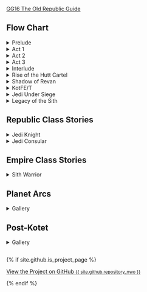 [GG16 The Old Republic Guide](GG16_The_Old_Republic.pdf)

## Flow Chart
<details><summary>Prelude</summary><img src="img/swtor.1.0.png" /></details>
<details><summary>Act 1</summary><img src="img/swtor.1.1.png" /></details>
<details><summary>Act 2</summary><img src="img/swtor.1.2.png" /></details>
<details><summary>Act 3</summary><img src="img/swtor.1.3.png" /></details>
<details><summary>Interlude</summary><img src="img/swtor.1.4.png" /></details>
<details><summary>Rise of the Hutt Cartel</summary><img src="img/swtor.2.png" /></details>
<details><summary>Shadow of Revan</summary><img src="img/swtor.3.png" /></details>
<details><summary>KotFE/T</summary><img src="img/swtor.4.5.png" /></details>
<details><summary>Jedi Under Siege</summary><img src="img/swtor.6.png" /></details>
<details><summary>Legacy of the Sith</summary><img src="img/swtor.7.png" /></details>

## Republic Class Stories

<details><summary>Jedi Knight</summary>
<ul>
<li><a href="/swtor.knight.1.0.1.tython">swtor.knight.1.0.1.tython</a></li>
<li><a href="/swtor.knight.1.0.2.fleet">swtor.knight.1.0.2.fleet</a></li>
<li><a href="/swtor.knight.1.0.3.coruscant">swtor.knight.1.0.3.coruscant</a></li>
<li><a href="/swtor.knight.1.1.1.ord.mantell">swtor.knight.1.1.1.ord.mantell</a></li>
<li><a href="/swtor.knight.1.1.2.taris">swtor.knight.1.1.2.taris</a></li>
<li><a href="/swtor.knight.1.1.3.nar.shaddaa">swtor.knight.1.1.3.nar.shaddaa</a></li>
<li><a href="/swtor.knight.1.1.4.abandonded.mining.facility.and.tython">swtor.knight.1.1.4.abandonded.mining.facility.and.tython</a></li>
<li><a href="/swtor.knight.1.1.5.alderaan">swtor.knight.1.1.5.alderaan</a></li>
<li><a href="/swtor.knight.1.1.6.tatooine">swtor.knight.1.1.6.tatooine</a></li>
<li><a href="/swtor.knight.1.1.7.uphrades">swtor.knight.1.1.7.uphrades</a></li>
<li><a href="/swtor.knight.1.1.8.opressor.and.tython">swtor.knight.1.1.8.opressor.and.tython</a></li>
<li><a href="/swtor.knight.1.2.1.balmorra">swtor.knight.1.2.1.balmorra</a></li>
<li><a href="/swtor.knight.1.2.2.quesh">swtor.knight.1.2.2.quesh</a></li>
<li><a href="/swtor.knight.1.2.3.hoth">swtor.knight.1.2.3.hoth</a></li>
<li><a href="/swtor.knight.1.2.4.fp.jedi.prisoner.taral.v.maelstrom.prison">swtor.knight.1.2.4.fp.jedi.prisoner.taral.v.maelstrom.prison</a></li>
<li><a href="/swtor.knight.1.2.5.emperor.fortress">swtor.knight.1.2.5.emperor.fortress</a></li>
<li><a href="/swtor.knight.1.3.1.belsavis">swtor.knight.1.3.1.belsavis</a></li>
<li><a href="/swtor.knight.1.3.2.korriban.flame">swtor.knight.1.3.2.korriban.flame</a></li>
<li><a href="/swtor.knight.1.3.3.voss">swtor.knight.1.3.3.voss</a></li>
<li><a href="/swtor.knight.1.3.4.corellia">swtor.knight.1.3.4.corellia</a></li>
<li><a href="/swtor.knight.1.3.5.dromund.kaas">swtor.knight.1.3.5.dromund.kaas</a></li>
</ul>
</details>

<details><summary>Jedi Consular</summary>

<h3>Prologue</h3>

<p>In a time of great turmoil across the galaxy, a gifted Padawan travels to the Jedi’s ancient homeworld of Tython to complete the final trials and become a fully fledged Jedi. Under the tutelage of Master Yuon Par, an unorthodox but experienced teacher and historian, a sinister plot is uncovered that could bring about the destruction of the Jedi Order.</p>

<p>Embodying the true skill and dedication, the Padawan confronts the spirit of an ancient Jedi known as Rajivari, and defeats a vengeful young man who had pledged himself to learning Rajivari’s secrets. Impressed by these exceptional achievements, the Jedi Council promotes Yuon’s Padawan to full membership in the Order as its newest Consular. However, this powerful Jedi’s adventures are only just beginning…</p>

<h3>Chapter One: The Plague of Lord Vivicar</h3>

<p>As the Consular ascends to the rank of full Jedi, several of the galaxy’s most talented Jedi Masters are suddenly stricken with a mysterious illness. This plague cripples its victims with paranoia and madness, driving them towards the dark side of the Force. Master Yuon Par is one of the first to suffer the strange plague’s effects, leaving her determined former student to seek out an ancient shielding technique, which may be Yuon’s only hope. The technique is a success and Yuon is saved from the plague’s worst effects. The Consular – now the only Jedi in the galaxy who knows the secrets of this shielding technique – sets out on a dangerous adventure to seek out others afflicted by the plague and determine its cause.</p>

<p>After a long and difficult search, the Consular discovers that the plague was created long ago, by an ancient Sith who possesses terrifying power. The identity of the man responsible for the plague’s reemergence is also revealed: a Sith Lord known as Vivicar. A corrupted former Jedi, Vivicar sought revenge against the Jedi who had left him for dead during a mission to the corrupted world of Malachor III. Vivicar unleashed the plague upon these Jedi, which forced them to relive that fateful mission.</p>

<p>Boarding Vivicar’s flagship, the Consular challenges and defeats Vivicar, only to discover that Vivicar is possessed by the spirit of the plague’s original creator, the ancient Sith Lord Terrak Morrhage. The Consular faces a near-impossible choice: risk attempting to redeem Vivicar and restore every Jedi afflicted with his plague, or cut Vivicar down, which would kill every plague-stricken Jedi, but would also destroy the plague and its evil, forever.</p>

<h3>Chapter Two: The Rift Alliance</h3>

<p>Having demonstrated exceptional wisdom and skill, the Consular is granted the rank of Master just in time for a new and challenging assignment. With many Republic member-worlds losing faith that the Empire can be defeated, ad group of indispensable planets, including Balmorra, Saleucami, Manaan, Aeten II, and Erigorm, have bonded together to form the Rift Alliance, a group of worlds nearing outright rebellion. The newly promoted Jedi Consular is charged by the Supreme Chancellor himself with the task of aiding these worlds and re-forging their shattered trust in the Republic.</p>

<p>Traveling across the galaxy, the Consular works with Rift Alliance representatives to protect their worlds and win their trust. But a sudden betrayal by a member of the Alliance reveals that the Republic and the Jedi Order have both been infiltrated by an unknown number of spies known as the Children of the Emperor. Manipulated by the Emperor’s power, these spies are ignorant of the evil lurking inside them. Not even the Jedi can sense their corruption. But with a full-scale war erupting across the galaxy, the Children are about to “awaken” and strike where the Republic is most vulnerable.</p>

<h3>Chapter Three: Children of the Emperor</h3>

<p>Faced with undetectable infiltrators and a full-scale Imperial onslaught, the Consular and the Rift Alliance work together to recruit new Republic allies. The Consular rallies an army of powerful allies on the distant worlds of Voss and Belsavis and leads their charge to the embattled world of Corellia. There, the Children of the Emperor have fully awakened and spread chaos in the Republic ranks. Perhaps worst of all, the Childrens’ leader, the “First Son” is revealed to be a trusted and longtime member of the Jedi Council.</p>

<p>Acting on the Consular’s advice, the armies of the Rift Alliance gradually push back the Empire’s forces on Corellia to uncover the First Son’s hiding place. The determined Consular launches a last-ditch assault against the First Son’s lair. In a climactic final battle with the galaxy at stake, these two masters of the Force cross sabers. The Consular ultimately defeats the First Son and emerges victorious. Without the First Son’s protection, the Children of the Emperor are revealed to the Jedi, allowing the Republic to steel itself against the Empire. Meanwhile the Consular is saluted as a hero of the order, ready for whatever challenges lie ahead.</p>

<ul>
<li><a href="/swtor.consular.companions">swtor.consular.companions</a></li>
<li><a href="/swtor.consular.0.1.tython">swtor.consular.0.1.tython</a></li>
<li><a href="/swtor.consular.1.1.coruscant">swtor.consular.1.1.coruscant</a></li>
<li><a href="/swtor.consular.1.2.taris">swtor.consular.1.2.taris</a></li>
<li><a href="/swtor.consular.1.3.nar.shaddaa">swtor.consular.1.3.nar.shaddaa & Carida</a></li>
<li><a href="/swtor.consular.1.4.tatooine">swtor.consular.1.4.tatooine</a></li>
<li><a href="/swtor.consular.1.5.alderaan">swtor.consular.1.5.alderaan</a></li>
<li><a href="/swtor.consular.2.1.balmorra">swtor.consular.2.1.balmorra</a></li>
<li><a href="/swtor.consular.2.2.quesh">swtor.consular.2.2.quesh</a></li>
<li><a href="/swtor.consular.2.3.hoth">swtor.consular.2.3.hoth</a></li>
<li><a href="/swtor.consular.3.1.belsavis">swtor.consular.3.1.belsavis</a></li>
<li><a href="/swtor.consular.3.2.voss">swtor.consular.3.2.voss & Javelin</a></li>
<li><a href="/swtor.consular.3.3.corellia">swtor.consular.3.3.corellia</a></li>
</ul>
</details>

## Empire Class Stories

<details><summary>Sith Warrior</summary>

<ul>
<li><a href="/swtor.warrior.0.1.korriban">swtor.warrior.0.1.korriban</a></li>
<li><a href="/swtor.warrior.0.1.korriban/">swtor.warrior.0.1.korriban</a></li>
<li><a href="/swtor.warrior.0.2.dromund.kaas/">swtor.warrior.0.2.dromund.kaas</a></li>
<li><a href="/swtor.warrior.1.1.balmorra/">swtor.warrior.1.1.balmorra</a></li>
<li><a href="/swtor.warrior.1.2.nar.shaddaa/">swtor.warrior.1.2.nar.shaddaa</a></li>
<li><a href="/swtor.warrior.1.3.tatooine/">swtor.warrior.1.3.tatooine</a></li>
<li><a href="/swtor.warrior.1.4.alderaan/">swtor.warrior.1.4.alderaan</a></li>
</ul>

https://www.swtor.com/info/news/blog/20150903-0

<h3>Prologue</h3>

As peace crumbles between the Empire and Republic, mighty new Sith are needed
to lead the charge in the coming war.One such Force-sensitive is fated to rise rapidly to power and become one of the most powerful Sith in the galaxy. Under the instruction of Overseer Tremel, this privileged acolyte begins an accelerated training regimen in the Sith Academy of Korriban. The acolyte conquers the Sith trials, dominates the other students, and displays unrivaled strength in battle to become the cunning Sith Lord Darth `Baras`’s apprentice and the Empire’s newest, most promising Sith Warrior.

<h3> Chapter One: Hunt for the Padawan</h3>

The Sith warrior bows to Darth `Baras`, a cunning and cruel Sith spymaster whose vast network of agents has infiltrated every level of the Republic. When an unknown force begins exposing `Baras`’s agents, he directs his Sith apprentice to root out and destroy this menace to his spy network. Together, Master and apprentice discover the threat: a young Padawan with the ability to discern the true nature of any being. Guided by Jedi Master Nomen Karr, an old rival of Darth `Baras`, this Padawan uses the Force to sense the embedded spies and single-handedly tears down decades of `Baras`’s work.

At `Baras`’s direction, the Sith warrior hunts across the galaxy in pursuit of Nomen Karr and his clairvoyant Padawan. When the Sith warrior finally discovers the identity of the Padawan – a former Alderaanian handmaiden named Jaesa Willsaam – Darth `Baras` orchestrates a plan to utterly destroy Nomen Karr and lure Jaesa out of hiding. The Sith warrior ultimately strikes down Nomen Karr and holds the Jedi Master captive to draw Jaesa from her seclusion. Jaesa fights valiantly to save her Master, but the Sith’s strength in the dark side overpowers the fledgling Padawan. The Sith warrior then breaks Jaesa and takes her as an apprentice, saving Darth `Baras`’s spy network and dealing the final devastating blow to the Jedi Master Nomen Karr.

<h3> Chapter Two: Plan Zero</h3>

With his spy network saved, Darth `Baras` rewards his apprentice with the rank of Sith Lord, and bids the warrior to carry out Plan Zero. This new task is key to Darth `Baras`’s master strategy designed to decapitate the upper echelon of the Republic’s military leadership and goad the Republic into war.

Acting on intelligence from Darth `Baras`’s spy network, the Sith warrior wages a devastating campaign to hunt down and destroy the Republic’s top military leaders. The warrior completes Plan Zero and pushes the Republic to the brink of war – just as Darth `Baras`’s Master, the powerful Dark Council member Darth Vengean, desires. But when Darth `Baras` secretly betrays his Master and leads Vengean’s flagship into a Republic ambush, Vengean loses face in the Empire. On Darth `Baras`’s bidding, the warrior defeats Darth Vengean in a ferocious duel in the Citadel of Dromund Kaas. When Vengean falls, Darth `Baras` claims his former Master’s Dark Council seat and the galaxy erupts once more into open warfare.

<h3> Chapter Three: Revenge of the Wrath</h3>

Fearful of his apprentice’s growing power, Darth `Baras` enacts a plot to kill the mighty Sith warrior. A subterranean cave-in nearly crushes the Sith, until the wounded Sith Lord is saved from the rubble by a secretive and mysterious group known as the Emperor’s Hand. They anoint the Sith warrior as the Emperor’s personal executioner – the Emperor’s Wrath. The Hand then reveals that Darth `Baras` intends to usurp the Emperor’s power, an act of treason only made possible because the absent Emperor is preparing for a greater calling. `Baras` plots to rule by falsely claiming to speak the Emperor’s will. Fueled by revenge and guided by the Emperor’s Hand, the Sith warrior sets out to destroy Darth `Baras` before he seizes control of the Empire. The Emperor’s Wrath joins forces with Darth Vowrawn, a charming member of the Dark Council, to weaken `Baras` and support the challenge against the Wrath’s former Master. When all the pieces are in place, the Wrath prepares for the final crushing assault against Darth `Baras`.

The Emperor’s Wrath ultimately marches into the Dark Council chambers to expose Darth `Baras` as a fraud and traitor who lies about speaking the Emperor’s will. But to prove such a bold claim to the Dark Council, the Wrath battles Darth `Baras` in a fierce duel. The Wrath emerges triumphant, striking down the ruined and seething Darth `Baras`. With vengeance delivered and the Emperor’s will satisfied, the Dark Council bows to the unquestionable might of the Emperor’s Wrath.
</details>


## Planet Arcs
<details><summary>Gallery</summary><ul>
<li><a href="/swtor.planet.01.coruscant">swtor.planet.01.coruscant</a></li>
</ul></details>

## Post-Kotet
<details><summary>Gallery</summary><ul>
<li><a href="/swtor.post.kotet">swtor.post.kotet</a></li>
</ul></details>

##
{% if site.github.is_project_page %}
  <p class="view"><a href="{{ site.github.repository_url }}">View the Project on GitHub <small>{{ site.github.repository_nwo }}</small></a></p>
{% endif %}
